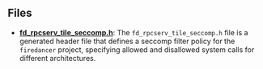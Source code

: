 
## Files
- **[fd_rpcserv_tile_seccomp.h](generated/fd_rpcserv_tile_seccomp.h.driver.md)**: The `fd_rpcserv_tile_seccomp.h` file is a generated header file that defines a seccomp filter policy for the `firedancer` project, specifying allowed and disallowed system calls for different architectures.
